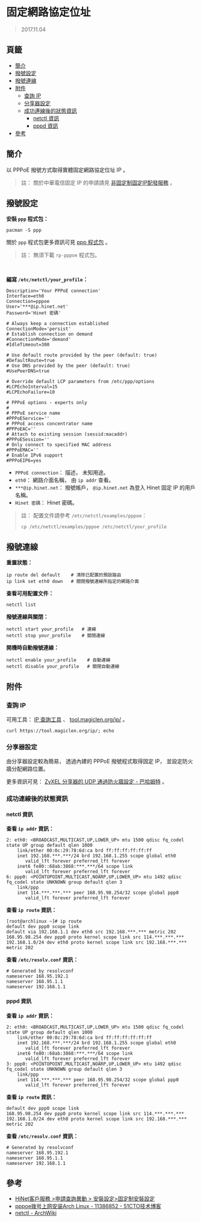 固定網路協定位址
=======


> 2017.11.04



## 頁籤


* [簡介](#簡介)
* [撥號設定](#撥號設定)
* [撥號連線](#撥號連線)
* [附件](#附件)
  * [查詢 IP](#查詢-ip)
  * [分享器設定](#分享器設定)
  * [成功連線後的狀態資訊](#成功連線後的狀態資訊)
    * [netctl 資訊](#netctl-資訊)
    * [pppd 資訊](#pppd-資訊)
* [參考](#參考)



## 簡介


以 PPPoE 撥號方式取得實體固定網路協定位址 IP 。


> 註： 關於中華電信固定 IP 的申請請見
> [非固定制固定IP配發服務](http://service.hinet.net/2004/adslstaticip.php) 。



## 撥號設定


**安裝 `ppp` 程式包：**


```
pacman -S ppp
```

關於 `ppp` 程式包更多資訊可見
[ppp 程式包](/content/command_and_operation/ppp.md) 。

> 註： 無須下載 `rp-pppoe` 程式包。

<br>


**編寫 `/etc/netctl/your_profile`：**


```
Description='Your PPPoE connection'
Interface=eth0
Connection=pppoe
User='***@ip.hinet.net'
Password='Hinet 密碼'

# Always keep a connection established
ConnectionMode='persist'
# Establish connection on demand
#ConnectionMode='demand'
#IdleTimeout=300

# Use default route provided by the peer (default: true)
#DefaultRoute=true
# Use DNS provided by the peer (default: true)
#UsePeerDNS=true

# Override default LCP parameters from /etc/ppp/options
#LCPEchoInterval=15
#LCPEchoFailure=10

# PPPoE options - experts only
#
# PPPoE service name
#PPPoEService=''
# PPPoE access concentrator name
#PPPoEAC=''
# Attach to existing session (sessid:macaddr)
#PPPoESession=''
# Only connect to specified MAC address
#PPPoEMAC=''
# Enable IPv6 support
#PPPoEIP6=yes
```

  * `PPPoE connection`： 描述， 未知用途。
  * `eth0`： 網路介面名稱， 由 `ip addr` 查看。
  * `***@ip.hinet.net`： 撥號帳戶， `@ip.hinet.net` 為登入 Hinet 固定 IP 的用戶名稱。
  * `Hinet 密碼`： Hinet 密碼。

> 註： 配置文件請參考 `/etc/netctl/examples/pppoe`：
>
> ```
> cp /etc/netctl/examples/pppoe /etc/netctl/your_profile
> ```



## 撥號連線


**重置狀態：**

```
ip route del default    # 清除已配置的預設路由
ip link set eth0 down   # 關閉撥號連線所指定的網路介面
```


**查看可用配置文件：**

```
netctl list
```


**撥號連線與關閉：**

```
netctl start your_profile   # 連線
netctl stop your_profile    # 關閉連線
```


**開機時自動撥號連線：**

```
netctl enable your_profile    # 自動連線
netctl disable your_profile   # 關閉自動連線
```



## 附件


### 查詢 IP


可用工具：
  [IP 查詢工具](http://dir.twseo.org/ip-check.php)
  、
  [tool.magiclen.org/ip/](https://tool.magiclen.org/ip/)
  。

```
curl https://tool.magiclen.org/ip/; echo
```



### 分享器設定


由分享器設定較為簡易，
透過內建的 PPPoE 撥號程式取得固定 IP， 並設定防火牆分配網路位置。

更多資訊可見：
  [ZyXEL 分享器的 UDP 通過防火牆設定 - 巴哈姆特](https://forum.gamer.com.tw/Co.php?bsn=22797&sn=10761)
  。



### 成功連線後的狀態資訊


#### netctl 資訊


**查看 `ip addr` 資訊：**

```
2: eth0: <BROADCAST,MULTICAST,UP,LOWER_UP> mtu 1500 qdisc fq_codel state UP group default qlen 1000
    link/ether 00:0c:29:78:6d:ca brd ff:ff:ff:ff:ff:ff
    inet 192.168.***.***/24 brd 192.168.1.255 scope global eth0
       valid_lft forever preferred_lft forever
    inet6 fe80::68ab:3868:***.***/64 scope link
       valid_lft forever preferred_lft forever
6: ppp0: <POINTOPOINT,MULTICAST,NOARP,UP,LOWER_UP> mtu 1492 qdisc fq_codel state UNKNOWN group default qlen 3
    link/ppp
    inet 114.***.***.*** peer 168.95.98.254/32 scope global ppp0
       valid_lft forever preferred_lft forever
```


**查看 `ip route` 資訊：**

```
[root@archlinux ~]# ip route
default dev ppp0 scope link
default via 192.168.1.1 dev eth0 src 192.168.***.*** metric 202
168.95.98.254 dev ppp0 proto kernel scope link src 114.***.***.***
192.168.1.0/24 dev eth0 proto kernel scope link src 192.168.***.*** metric 202
```


**查看 `/etc/resolv.conf` 資訊：**

```
# Generated by resolvconf
nameserver 168.95.192.1
nameserver 168.95.1.1
nameserver 192.168.1.1
```



#### pppd 資訊


**查看 `ip addr` 資訊：**

```
2: eth0: <BROADCAST,MULTICAST,UP,LOWER_UP> mtu 1500 qdisc fq_codel state UP group default qlen 1000
    link/ether 00:0c:29:78:6d:ca brd ff:ff:ff:ff:ff:ff
    inet 192.168.***.***/24 brd 192.168.1.255 scope global eth0
       valid_lft forever preferred_lft forever
    inet6 fe80::68ab:3868:***.***/64 scope link
       valid_lft forever preferred_lft forever
3: ppp0: <POINTOPOINT,MULTICAST,NOARP,UP,LOWER_UP> mtu 1492 qdisc fq_codel state UNKNOWN group default qlen 3
    link/ppp
    inet 114.***.***.*** peer 168.95.98.254/32 scope global ppp0
       valid_lft forever preferred_lft forever
```


**查看 `ip route` 資訊：**

```
default dev ppp0 scope link
168.95.98.254 dev ppp0 proto kernel scope link src 114.***.***.***
192.168.1.0/24 dev eth0 proto kernel scope link src 192.168.***.*** metric 202
```


**查看 `/etc/resolv.conf` 資訊：**

```
# Generated by resolvconf
nameserver 168.95.192.1
nameserver 168.95.1.1
nameserver 192.168.1.1
```


## 參考


* [HiNet客戶服務 >申請查詢異動 > 安裝設定>固定制安裝設定](http://service.hinet.net/2004/adsl8ip_1.htm)
* [pppoe拨号上网安装Arch Linux - 11386852 - 51CTO技术博客](http://11396852.blog.51cto.com/11386852/1894255)
* [netctl - ArchWiki](https://wiki.archlinux.org/index.php/netctl)

